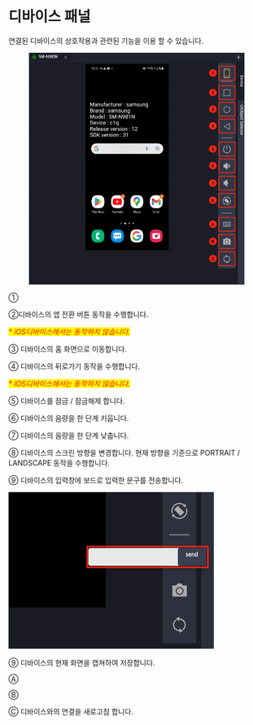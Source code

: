 # 디바이스 패널

연결된 디바이스의 상호작용과 관련된 기능을 이용 할 수 있습니다.

<figure><img src="../.gitbook/assets/디바이스 패널 img" alt=""><figcaption></figcaption></figure>

①&#x20;

②디바이스의 앱 전환 버튼 동작을 수행합니다.

&#x20;   _<mark style="color:red;">\* iOS디바이스에서는 동작하지 않습니다.</mark>_

③ 디바이스의 홈 화면으로 이동합니다.

④ 디바이스의 뒤로가기 동작을 수행합니다.

&#x20;   _<mark style="color:red;">\* iOS디바이스에서는 동작하지 않습니다.</mark>_

⑤ 디바이스를 잠금 / 잠금해제 합니다.

⑥ 디바이스의 음량을 한 단계 키웁니다.

⑦ 디바이스의 음량을 한 단계 낮춥니다.

⑧ 디바이스의 스크린 방향을 변경합니다. 현재 방향을 기준으로 PORTRAIT / LANDSCAPE 동작을 수행합니다.

⑨ 디바이스의 입력창에 보드로 입력한 문구를 전송합니다.&#x20;

&#x20;     ![](<../.gitbook/assets/스크린샷 2022-10-13 오후 1.15.49.png>)



⑨ 디바이스의 현재 화면을 캡쳐하여 저장합니다.

Ⓐ

Ⓑ

Ⓒ 디바이스와의 연결을 새로고침 합니다.



